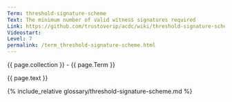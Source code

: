 ```yaml
---
Term: threshold-signature-scheme
Text: The minimum number of valid witness signatures required
Link: https://github.com/trustoverip/acdc/wiki/threshold-signature-scheme
Videostart: 
Level: 7
permalink: /term_threshold-signature-scheme.html
---
```


{{ page.collection }} - {{ page.Term }}

   {{ page.text }}

{% include_relative glossary/threshold-signature-scheme.md %}
